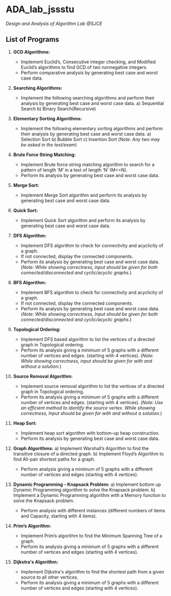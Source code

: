 # ADA_lab_jssstu
*Design and Analysis of Algorithm Lab @SJCE*

## List of Programs

1. **GCD Algorithms:**
    - Implement Euclid’s, Consecutive integer checking, and Modified Euclid’s algorithms to find GCD of two nonnegative integers.
    - Perform comparative analysis by generating best case and worst case data.

2. **Searching Algorithms:**
    - Implement the following searching algorithms and perform their analysis by generating best case and worst case data.
        a) Sequential Search
        b) Binary Search(Recursive)

3. **Elementary Sorting Algorithms:**
    - Implement the following elementary sorting algorithms and perform their analysis by generating best case and worst case data.
        a) Selection Sort
        b) Bubble Sort
        c) Insertion Sort
        (*Note: Any two may be asked in the test/exam*)

4. **Brute Force String Matching:**
    - Implement Brute force string matching algorithm to search for a pattern of length ‘M’ in a text of length ‘N’ (M<=N).
    - Perform its analysis by generating best case and worst case data.

5. **Merge Sort:**
    - Implement Merge Sort algorithm and perform its analysis by generating best case and worst case data.

6. **Quick Sort:**
    - Implement Quick Sort algorithm and perform its analysis by generating best case and worst case data.

7. **DFS Algorithm:**
    - Implement DFS algorithm to check for connectivity and acyclicity of a graph.
    - If not connected, display the connected components.
    - Perform its analysis by generating best case and worst case data.
    (*Note: While showing correctness, input should be given for both connected/disconnected and cyclic/acyclic graphs.*)

8. **BFS Algorithm:**
    - Implement BFS algorithm to check for connectivity and acyclicity of a graph.
    - If not connected, display the connected components.
    - Perform its analysis by generating best case and worst case data.
    (*Note: While showing correctness, Input should be given for both connected/disconnected and cyclic/acyclic graphs.*)

9. **Topological Ordering:**
    - Implement DFS based algorithm to list the vertices of a directed graph in Topological ordering.
    - Perform its analysis giving a minimum of 5 graphs with a different number of vertices and edges. (starting with 4 vertices).
    (*Note: While showing correctness, input should be given for with and without a solution.*)

10. **Source Removal Algorithm:**
    - Implement source removal algorithm to list the vertices of a directed graph in Topological ordering.
    - Perform its analysis giving a minimum of 5 graphs with a different number of vertices and edges. (starting with 4 vertices).
    (*Note: Use an efficient method to identify the source vertex. While showing correctness, Input should be given for with and without a solution.*)

11. **Heap Sort:**
    - Implement heap sort algorithm with bottom-up heap construction.
    - Perform its analysis by generating best case and worst case data.

12. **Graph Algorithms:**
    a) Implement Warshall’s Algorithm to find the transitive closure of a directed graph.
    b) Implement Floyd’s Algorithm to find All-pair shortest paths for a graph.
    - Perform analysis giving a minimum of 5 graphs with a different number of vertices and edges (starting with 4 vertices).

13. **Dynamic Programming - Knapsack Problem:**
    a) Implement bottom up Dynamic Programming algorithm to solve the Knapsack problem.
    b) Implement a Dynamic Programming algorithm with a Memory function to solve the Knapsack problem.
    - Perform analysis with different instances (different numbers of items and Capacity, starting with 4 items).

14. **Prim’s Algorithm:**
    - Implement Prim’s algorithm to find the Minimum Spanning Tree of a graph.
    - Perform its analysis giving a minimum of 5 graphs with a different number of vertices and edges (starting with 4 vertices).

15. **Dijkstra's Algorithm:**
    - Implement Dijkstra's algorithm to find the shortest path from a given source to all other vertices.
    - Perform its analysis giving a minimum of 5 graphs with a different number of vertices and edges (starting with 4 vertices).
